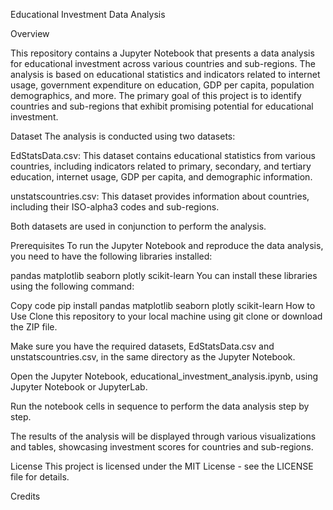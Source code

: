 Educational Investment Data Analysis

Overview

This repository contains a Jupyter Notebook that presents a data analysis for educational investment across various countries and sub-regions. The analysis is based on educational statistics and indicators related to internet usage, government expenditure on education, GDP per capita, population demographics, and more. The primary goal of this project is to identify countries and sub-regions that exhibit promising potential for educational investment.

Dataset
The analysis is conducted using two datasets:

EdStatsData.csv: This dataset contains educational statistics from various countries, including indicators related to primary, secondary, and tertiary education, internet usage, GDP per capita, and demographic information.

unstatscountries.csv: This dataset provides information about countries, including their ISO-alpha3 codes and sub-regions.

Both datasets are used in conjunction to perform the analysis.

Prerequisites
To run the Jupyter Notebook and reproduce the data analysis, you need to have the following libraries installed:

pandas
matplotlib
seaborn
plotly
scikit-learn
You can install these libraries using the following command:

Copy code
pip install pandas matplotlib seaborn plotly scikit-learn
How to Use
Clone this repository to your local machine using git clone or download the ZIP file.

Make sure you have the required datasets, EdStatsData.csv and unstatscountries.csv, in the same directory as the Jupyter Notebook.

Open the Jupyter Notebook, educational_investment_analysis.ipynb, using Jupyter Notebook or JupyterLab.

Run the notebook cells in sequence to perform the data analysis step by step.

The results of the analysis will be displayed through various visualizations and tables, showcasing investment scores for countries and sub-regions.

License
This project is licensed under the MIT License - see the LICENSE file for details.

Credits

